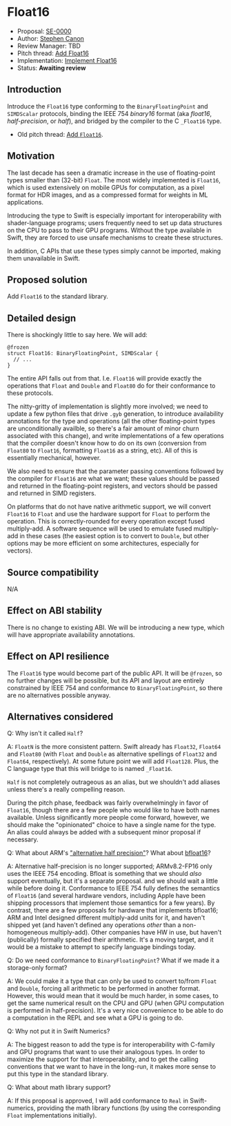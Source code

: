 # Float16

* Proposal: [SE-0000](0000-float16.md)
* Author: [Stephen Canon](https://github.com/stephentyrone)
* Review Manager: TBD
* Pitch thread: [Add Float16](https://forums.swift.org/t/add-float16/33019)
* Implementation: [Implement Float16](https://github.com/apple/swift/pull/21738)
* Status: **Awaiting review**

## Introduction

Introduce the `Float16` type conforming to the `BinaryFloatingPoint` and `SIMDScalar`
protocols, binding the IEEE 754 *binary16* format (aka *float16*, *half-precision*, or *half*),
and bridged by the compiler to the C `_Float16` type.

* Old pitch thread: [Add `Float16`](https://forums.swift.org/t/add-float16/19370).

## Motivation

The last decade has seen a dramatic increase in the use of floating-point types smaller
than (32-bit) `Float`. The most widely implemented is `Float16`, which is used
extensively on mobile GPUs for computation, as a pixel format for HDR images, and as
a compressed format for weights in ML applications.

Introducing the type to Swift is especially important for interoperability with shader-language
programs; users frequently need to set up data structures on the CPU to
pass to their GPU programs. Without the type available in Swift, they are forced to use
unsafe mechanisms to create these structures.

In addition, C APIs that use these types simply cannot be imported, making them 
unavailable in Swift.

## Proposed solution

Add `Float16` to the standard library.

## Detailed design

There is shockingly little to say here. We will add:
```
@frozen
struct Float16: BinaryFloatingPoint, SIMDScalar {
  // ...
}
```
The entire API falls out from that. I.e. `Float16` will provide exactly the operations that
`Float` and `Double` and `Float80` do for their conformance to these protocols.

The nitty-gritty of implementation is slightly more involved; we need to update a few
python files that drive `.gyb` generation, to introduce availability annotations for the type
and operations (all the other floating-point types are unconditionally availble, so there's
a fair amount of minor churn associated with this change), and write implementations of
a few operations that the compiler doesn't know how to do on its own (conversion from
`Float80` to `Float16`, formatting `Float16` as a string, etc). All of this is essentially
mechanical, however.

We also need to ensure that the parameter passing conventions followed by the compiler
for `Float16` are what we want; these values should be passed and returned in the
floating-point registers, and vectors should be passed and returned in SIMD registers.

On platforms that do not have native arithmetic support, we will convert `Float16` to
`Float` and use the hardware support for `Float` to perform the operation. This is
correctly-rounded for every operation except fused multiply-add. A software sequence
will be used to emulate fused multiply-add in these cases (the easiest option is to convert
to `Double`, but other options may be more efficient on some architectures, especially
for vectors).

## Source compatibility

N/A

## Effect on ABI stability

There is no change to existing ABI. We will be introducing a new type, which will have
appropriate availability annotations.

## Effect on API resilience

The `Float16` type would become part of the public API. It will be `@frozen`, so no
further changes will be possible, but its API and layout are entirely constrained by
IEEE 754 and conformance to `BinaryFloatingPoint`, so there are no alternatives
possible anyway.

## Alternatives considered

Q: Why isn't it called `Half`?

A: `FloatN` is the more consistent pattern. Swift already has `Float32`,
`Float64` and `Float80` (with `Float` and `Double` as alternative spellings of `Float32`
and `Float64`, respectively). At some future point we will add `Float128`. Plus, the C
language type that this will bridge to is named `_Float16`.

`Half` is not completely outrageous as an alias, but we shouldn't add aliases unless
there's a really compelling reason.

During the pitch phase, feedback was fairly overwhelmingly in favor of `Float16`, though
there are a few people who would like to have both names available. Unless significantly
more people come forward, however, we should make the "opinionated" choice to have a single
name for the type. An alias could always be added with a subsequent minor proposal if
necessary.

Q: What about ARM's ["alternative half precision"](https://en.wikipedia.org/wiki/Half-precision_floating-point_format#ARM_alternative_half-precision)?
What about [bfloat16](https://en.wikipedia.org/wiki/Bfloat16_floating-point_format)?

A: Alternative half-precision is no longer supported; ARMv8.2-FP16 only uses the IEEE 754
encoding. Bfloat is something that we should *also* support eventually, but it's a separate
proposal. and we should wait a little while before doing it. Conformance to IEEE 754 fully
defines the semantics of `Float16` (and several hardware vendors, including Apple have
been shipping processors that implement those semantics for a few years). By contrast,
there are a few proposals for hardware that implements bfloat16; ARM and Intel designed
different multiply-add units for it, and haven't shipped yet (and haven't defined any 
operations *other* than a non-homogeneous multiply-add). Other companies have HW in
use, but haven't (publically) formally specified their arithmetic. It's a moving target, and it
would be a mistake to attempt to specify language bindings today.

Q: Do we need conformance to `BinaryFloatingPoint`? What if we made it a storage-only format?

A: We could make it a type that can only be used to convert to/from `Float` and `Double`,
forcing all arithmetic to be performed in another format. However, this would mean that
it would be much harder, in some cases, to get the same numerical result on the CPU and
GPU (when GPU computation is performed in half-precision). It's a very nice convenience
to be able to do a computation in the REPL and see what a GPU is going to do.

Q: Why not put it in Swift Numerics?

A: The biggest reason to add the type is for interoperability with C-family and GPU programs
that want to use their analogous types. In order to maximize the support for that interoperability,
and to get the calling conventions that we want to have in the long-run, it makes more sense to put
this type in the standard library.

Q: What about math library support?

A: If this proposal is approved, I will add conformance to `Real` in Swift-numerics, providing
the math library functions (by using the corresponding `Float` implementations initially).

